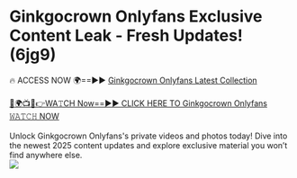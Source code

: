 # Ginkgocrown Onlyfans Exclusive Content Leak - Fresh Updates! (6jg9)

🔥 ACCESS NOW 🌍==►► <a href="https://tinyurl.com/kvy9nzfs" rel="nofollow">Ginkgocrown Onlyfans Latest Collection</a>
<br><br>
[🔴🌍📺📱👉WA𝚃CH Now==►► CLICK HERE TO Ginkgocrown Onlyfans 𝚆𝙰𝚃𝙲𝙷 NOW](https://tinyurl.com/kvy9nzfs)
<br><br>
Unlock Ginkgocrown Onlyfans's private videos and photos today! Dive into the newest 2025 content updates and explore exclusive material you won’t find anywhere else.
<br>
<a href="https://tinyurl.com/kvy9nzfs" rel="nofollow" data-target="animated-image.originalLink"><img src="https://camo.githubusercontent.com/8a4f000d20f83aca3bf7ec5f350d767afa0574a8a352519fd8cfa583a6f93a33/68747470733a2f2f692e696d6775722e636f6d2f644a486b345a712e676966" data-canonical-src="https://i.imgur.com/dJHk4Zq.gif" style="max-width: 100%; display: inline-block;" data-target="animated-image.originalImage"></a>
<br>
